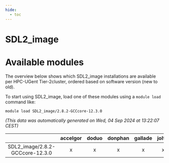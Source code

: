 ```yaml
---
hide:
  - toc
---
```


SDL2_image
==========

# Available modules


The overview below shows which SDL2_image installations are available per HPC-UGent Tier-2cluster, ordered based on software version (new to old).

To start using SDL2_image, load one of these modules using a `module load` command like:

```shell
module load SDL2_image/2.8.2-GCCcore-12.3.0
```

*(This data was automatically generated on Wed, 04 Sep 2024 at 13:22:07 CEST)*  

| |accelgor|doduo|donphan|gallade|joltik|shinx|skitty|
| :---: | :---: | :---: | :---: | :---: | :---: | :---: | :---: |
|SDL2_image/2.8.2-GCCcore-12.3.0|x|x|x|x|x|x|x|
